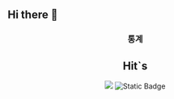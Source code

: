 ## Hi there 👋

<h3 align="center">통계</h3>
<div align="center">



## Hit`s
<a href="https://hits.seeyoufarm.com"><img src="https://hits.seeyoufarm.com/api/count/incr/badge.svg?url=https%3A%2F%2Fgithub.com%2Fgreenmilk1531%2Fgreenmilk1531&count_bg=%2379C83D&title_bg=%23555555&icon=&icon_color=%23E7E7E7&title=hits&edge_flat=false"/></a> 
<img alt="Static Badge" src="https://img.shields.io/badge/streamlit-green?logo=streamlit">

